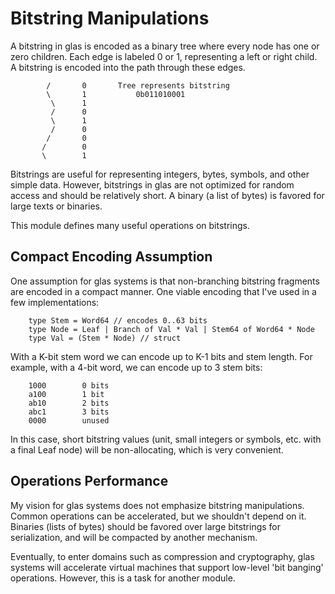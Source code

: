 # Bitstring Manipulations

A bitstring in glas is encoded as a binary tree where every node has one or zero children. Each edge is labeled 0 or 1, representing a left or right child. A bitstring is encoded into the path through these edges.

            /       0       Tree represents bitstring
            \       1           0b011010001
             \      1
             /      0
             \      1
             /      0
            /       0
           /        0
           \        1

Bitstrings are useful for representing integers, bytes, symbols, and other simple data. However, bitstrings in glas are not optimized for random access and should be relatively short. A binary (a list of bytes) is favored for large texts or binaries.

This module defines many useful operations on bitstrings. 

## Compact Encoding Assumption

One assumption for glas systems is that non-branching bitstring fragments are encoded in a compact manner. One viable encoding that I've used in a few implementations:

        type Stem = Word64 // encodes 0..63 bits
        type Node = Leaf | Branch of Val * Val | Stem64 of Word64 * Node
        type Val = (Stem * Node) // struct 

With a K-bit stem word we can encode up to K-1 bits and stem length. For example, with a 4-bit word, we can encode up to 3 stem bits:

        1000        0 bits
        a100        1 bit
        ab10        2 bits
        abc1        3 bits
        0000        unused

In this case, short bitstring values (unit, small integers or symbols, etc. with a final Leaf node) will be non-allocating, which is very convenient.

## Operations Performance

My vision for glas systems does not emphasize bitstring manipulations. Common operations can be accelerated, but we shouldn't depend on it. Binaries (lists of bytes) should be favored over large bitstrings for serialization, and will be compacted by another mechanism.

Eventually, to enter domains such as compression and cryptography, glas systems will accelerate virtual machines that support low-level 'bit banging' operations. However, this is a task for another module.
